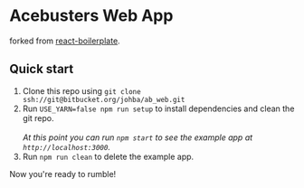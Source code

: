 # Acebusters Web App

forked from [react-boilerplate](https://github.com/react-boilerplate/react-boilerplate).

## Quick start

1. Clone this repo using `git clone ssh://git@bitbucket.org/johba/ab_web.git`
1. Run `USE_YARN=false npm run setup` to install dependencies and clean the git repo.<br />
   <br />
   *At this point you can run `npm start` to see the example app at `http://localhost:3000`.*
1. Run `npm run clean` to delete the example app.

Now you're ready to rumble!

